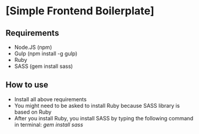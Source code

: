 # [Simple Frontend Boilerplate]

## Requirements
* Node.JS (npm)
* Gulp (npm install -g gulp)
* Ruby
* SASS (gem install sass)

## How to use
* Install all above requirements
* You might need to be asked to install Ruby because SASS library is based on Ruby
* After you install Ruby, you install SASS by typing the following command in terminal: *gem install sass*